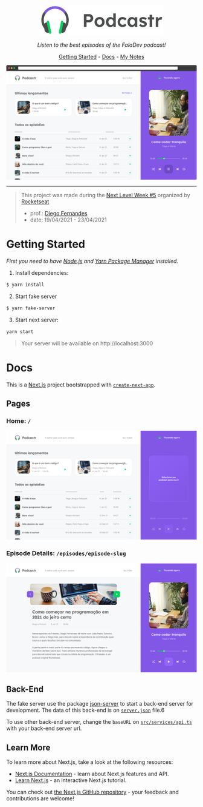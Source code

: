 <div align="center">

![**Podcastr**](.github/assets/logo.svg)

_Listen to the best episodes of the FalaDev podcast!_

[Getting Started]() - [Docs]() - [My Notes]()

![](.github/assets/app-preview.png)

---

</div>

> This project was made during the [Next Level Week #5](https://nextlevelweek.com/) organized by [Rocketseat](https://rocketseat.com.br/)
>
> - prof.: [Diego Fernandes](http://github.com/diego3g)
> - date: 19/04/2021 - 23/04/2021

# Getting Started

_First you need to have [Node.js](https://nodejs.org/) and [Yarn Package Manager](https://yarnpkg.com/) installed._

1. Install dependencies:
```bash
$ yarn install
```
2. Start fake server
```bash
$ yarn fake-server
```
3. Start next server:
```bash
yarn start
```
> Your server will be available on http://localhost:3000

# Docs
This is a [Next.js](https://nextjs.org/) project bootstrapped with [`create-next-app`](https://github.com/vercel/next.js/tree/canary/packages/create-next-app).

## Pages
### Home: `/`

<img src=".github/assets/home.png" width="800" alt="Home Page Screenshot"/>

### Episode Details: `/episodes/episode-slug`

<img src=".github/assets/interna.png" width="800" alt="Episode Details Page Screenshot"/>


## Back-End

The fake server use the package [json-server](https://www.npmjs.com/package/json-server) to start a back-end server for development. The data of this back-end is on [`server.json`](server.json) file.6

To use other back-end server, change the `baseURL` on [`src/services/api.ts`](src/services/api.ts) with your back-end server url.

## Learn More

To learn more about Next.js, take a look at the following resources:

- [Next.js Documentation](https://nextjs.org/docs) - learn about Next.js features and API.
- [Learn Next.js](https://nextjs.org/learn) - an interactive Next.js tutorial.

You can check out [the Next.js GitHub repository](https://github.com/vercel/next.js/) - your feedback and contributions are welcome!